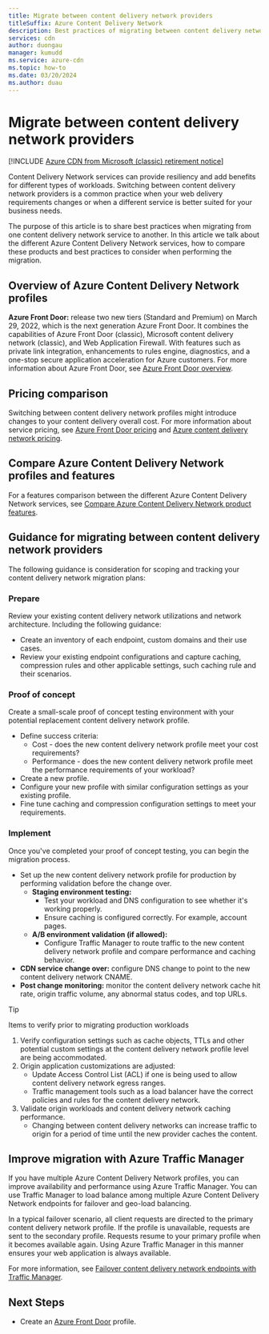```yaml
---
title: Migrate between content delivery network providers
titleSuffix: Azure Content Delivery Network
description: Best practices of migrating between content delivery network providers
services: cdn
author: duongau
manager: kumudd
ms.service: azure-cdn
ms.topic: how-to
ms.date: 03/20/2024
ms.author: duau
---
```


# Migrate between content delivery network providers

[!INCLUDE [Azure CDN from Microsoft (classic) retirement notice](../../includes/cdn-classic-retirement.md)]

Content Delivery Network services can provide resiliency and add benefits for different types of workloads. Switching between content delivery network providers is a common practice when your web delivery requirements changes or when a different service is better suited for your business needs.

The purpose of this article is to share best practices when migrating from one content delivery network service to another. In this article we talk about the different Azure Content Delivery Network services, how to compare these products and best practices to consider when performing the migration.

<a name='overview-of-azure-cdn-profiles'></a>

## Overview of Azure Content Delivery Network profiles

**Azure Front Door:** release two new tiers (Standard and Premium) on March 29, 2022, which is the next generation Azure Front Door. It combines the capabilities of Azure Front Door (classic), Microsoft content delivery network (classic), and Web Application Firewall. With features such as private link integration, enhancements to rules engine, diagnostics, and a one-stop secure application acceleration for Azure customers. For more information about Azure Front Door, see [Azure Front Door overview](../frontdoor/front-door-overview.md).

## Pricing comparison

Switching between content delivery network profiles might introduce changes to your content delivery overall cost. For more information about service pricing, see [Azure Front Door pricing](https://azure.microsoft.com/pricing/details/frontdoor/) and [Azure content delivery network pricing](https://azure.microsoft.com/pricing/details/cdn/).

<a name='compare-azure-cdn-profiles-and-features'></a>

## Compare Azure Content Delivery Network profiles and features

For a features comparison between the different Azure Content Delivery Network services, see [Compare Azure Content Delivery Network product features](cdn-features.md).

<a name='guidance-for-migrating-between-cdn-providers'></a>

## Guidance for migrating between content delivery network providers

The following guidance is consideration for scoping and tracking your content delivery network migration plans:

### Prepare

Review your existing content delivery network utilizations and network architecture. Including the following guidance:

- Create an inventory of each endpoint, custom domains and their use cases.
- Review your existing endpoint configurations and capture caching, compression rules and other applicable settings, such caching rule and their scenarios.

### Proof of concept

Create a small-scale proof of concept testing environment with your potential replacement content delivery network profile.

- Define success criteria:
    - Cost - does the new content delivery network profile meet your cost requirements?
    - Performance - does the new content delivery network profile meet the performance requirements of your workload?
- Create a new profile.
- Configure your new profile with similar configuration settings as your existing profile.
- Fine tune caching and compression configuration settings to meet your requirements.

### Implement

Once you've completed your proof of concept testing, you can begin the migration process.

- Set up the new content delivery network profile for production by performing validation before the change over.
    - **Staging environment testing:**
        - Test your workload and DNS configuration to see whether it's working properly.
        - Ensure caching is configured correctly. For example, account pages.
    - **A/B environment validation (if allowed):**
        - Configure Traffic Manager to route traffic to the new content delivery network profile and compare performance and caching behavior.
- **CDN service change over:** configure DNS change to point to the new content delivery network CNAME.
- **Post change monitoring:** monitor the content delivery network cache hit rate, origin traffic volume, any abnormal status codes, and top URLs.

> [!TIP]
> Items to verify prior to migrating production workloads
> 1. Verify configuration settings such as cache objects, TTLs and other potential custom settings at the content delivery network profile level are being accommodated.
> 2. Origin application customizations are adjusted:
>    - Update Access Control List (ACL) if one is being used to allow content delivery network egress ranges.
>    - Traffic management tools such as a load balancer have the correct policies and rules for the content delivery network.
> 3. Validate origin workloads and content delivery network caching performance.
>     - Changing between content delivery networks can increase traffic to origin for a period of time until the new provider caches the content.

## Improve migration with Azure Traffic Manager

If you have multiple Azure Content Delivery Network profiles, you can improve availability and performance using Azure Traffic Manager. You can use Traffic Manager to load balance among multiple Azure Content Delivery Network endpoints for failover and geo-load balancing.

In a typical failover scenario, all client requests are directed to the primary content delivery network profile. If the profile is unavailable, requests are sent to the secondary profile. Requests resume to your primary profile when it becomes available again. Using Azure Traffic Manager in this manner ensures your web application is always available.

For more information, see [Failover content delivery network endpoints with Traffic Manager](cdn-traffic-manager.md).

## Next Steps

- Create an [Azure Front Door](../frontdoor/create-front-door-portal.md) profile.
